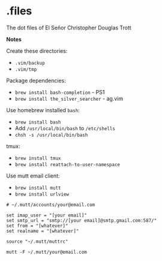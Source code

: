 # .files

The dot files of El Señor Christopher Douglas Trott

**Notes**

Create these directories:

* `.vim/backup`
* `.vim/tmp`

Package dependencies:

* `brew install bash-completion` - PS1
* `brew install the_silver_searcher` - ag.vim

Use homebrew installed `bash`:

* `brew install bash`
* Add `/usr/local/bin/bash` to `/etc/shells`
* `chsh -s /usr/local/bin/bash`

tmux:

* `brew install tmux`
* `brew install reattach-to-user-namespace`

Use mutt email client:

* `brew install mutt`
* `brew install urlview`

```muttrc
# ~/.mutt/accounts/your@email.com

set imap_user = "[your email]"
set smtp_url = "smtp://[your email]@smtp.gmail.com:587/"
set from = "[whatever]"
set realname = "[whatever]"

source "~/.mutt/muttrc"
```

`mutt -F ~/.mutt/your@email.com`
